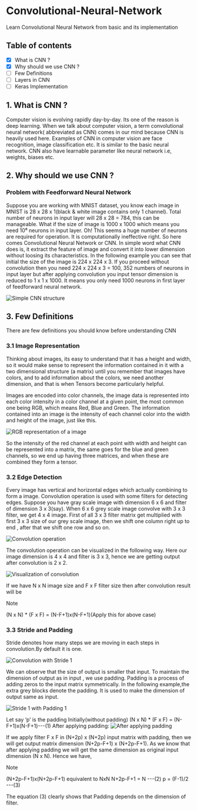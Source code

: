 # Convolutional-Neural-Network
Learn Convolutional Neural Network from basic and its implementation

## Table of contents
- [X] What is CNN ?
- [X] Why should we use CNN ?
- [ ] Few Definitions
- [ ] Layers in CNN
- [ ] Keras Implementation

## 1. What is CNN ?
Computer vision is evolving rapidly day-by-day. Its one of the reason is deep learning. When we talk about computer vision, a term convolutional neural network( abbreviated as CNN) comes in our mind because CNN is heavily used here. Examples of CNN in computer vision are face recognition, image classification etc. It is similar to the basic neural network. CNN also have learnable parameter like neural network i.e, weights, biases etc.

## 2. Why should we use CNN ?
### Problem with Feedforward Neural Network
Suppose you are working with MNIST dataset, you know each image in MNIST is 28 x 28 x 1(black & white image contains only 1 channel). Total number of neurons in input layer will 28 x 28 = 784, this can be manageable. What if the size of image is 1000 x 1000 which means you need 10⁶ neurons in input layer. Oh! This seems a huge number of neurons are required for operation. It is computationally ineffective right. So here comes Convolutional Neural Network or CNN. In simple word what CNN does is, it extract the feature of image and convert it into lower dimension without loosing its characteristics. In the following example you can see that initial the size of the image is 224 x 224 x 3. If you proceed without convolution then you need 224 x 224 x 3 = 100, 352 numbers of neurons in input layer but after applying convolution you input tensor dimension is reduced to 1 x 1 x 1000. It means you only need 1000 neurons in first layer of feedforward neural network.

<picture>
  <source media="(prefers-color-scheme: dark)" srcset="https://miro.medium.com/v2/resize:fit:720/format:webp/1*V6hPq-srR86AIWYrgFYLfA.png">
  <source media="(prefers-color-scheme: light)" srcset="https://miro.medium.com/v2/resize:fit:720/format:webp/1*V6hPq-srR86AIWYrgFYLfA.png">
  <img alt="Simple CNN structure" src="https://miro.medium.com/v2/resize:fit:720/format:webp/1*V6hPq-srR86AIWYrgFYLfA.png">
</picture>

## 3. Few Definitions
There are few definitions you should know before understanding CNN
### 3.1 Image Representation
Thinking about images, its easy to understand that it has a height and width, so it would make sense to represent the information contained in it with a two dimensional structure (a matrix) until you remember that images have colors, and to add information about the colors, we need another dimension, and that is when Tensors become particularly helpful.

Images are encoded into color channels, the image data is represented into each color intensity in a color channel at a given point, the most common one being RGB, which means Red, Blue and Green. The information contained into an image is the intensity of each channel color into the width and height of the image, just like this.

<picture>
  <source media="(prefers-color-scheme: dark)" srcset="https://miro.medium.com/v2/resize:fit:720/format:webp/1*125JKUHmij9bzKcREpq9ew.png">
  <source media="(prefers-color-scheme: light)" srcset="https://miro.medium.com/v2/resize:fit:720/format:webp/1*125JKUHmij9bzKcREpq9ew.png">
  <img alt="RGB representation of a image" src="https://miro.medium.com/v2/resize:fit:720/format:webp/1*125JKUHmij9bzKcREpq9ew.png">
</picture>

So the intensity of the red channel at each point with width and height can be represented into a matrix, the same goes for the blue and green channels, so we end up having three matrices, and when these are combined they form a tensor.

### 3.2 Edge Detection
Every image has vertical and horizontal edges which actually combining to form a image. Convolution operation is used with some filters for detecting edges. Suppose you have gray scale image with dimension 6 x 6 and filter of dimension 3 x 3(say). When 6 x 6 grey scale image convolve with 3 x 3 filter, we get 4 x 4 image. First of all 3 x 3 filter matrix get multiplied with first 3 x 3 size of our grey scale image, then we shift one column right up to end , after that we shift one row and so on.

<picture>
  <source media="(prefers-color-scheme: dark)" srcset="https://miro.medium.com/v2/resize:fit:720/format:webp/1*Ekm4QJ1rHE-bJbQllBWLPA.png">
  <source media="(prefers-color-scheme: light)" srcset="https://miro.medium.com/v2/resize:fit:720/format:webp/1*Ekm4QJ1rHE-bJbQllBWLPA.png">
  <img alt="Convolution operation" src="https://miro.medium.com/v2/resize:fit:720/format:webp/1*Ekm4QJ1rHE-bJbQllBWLPA.png">
</picture>

The convolution operation can be visualized in the following way. Here our image dimension is 4 x 4 and filter is 3 x 3, hence we are getting output after convolution is 2 x 2.

<picture>
  <source media="(prefers-color-scheme: dark)" srcset="https://miro.medium.com/v2/resize:fit:488/format:webp/1*4h_J0Zpx93_sFHKxWUoHAw.gif">
  <source media="(prefers-color-scheme: light)" srcset="https://miro.medium.com/v2/resize:fit:488/format:webp/1*4h_J0Zpx93_sFHKxWUoHAw.gif">
  <img alt="Visualization of convolution" src="https://miro.medium.com/v2/resize:fit:488/format:webp/1*4h_J0Zpx93_sFHKxWUoHAw.gif">
</picture>

If we have N x N image size and F x F filter size then after convolution result will be

> [!NOTE]
> (N x N) * (F x F) = (N-F+1)x(N-F+1)(Apply this for above case)

### 3.3 Stride and Padding
Stride denotes how many steps we are moving in each steps in convolution.By default it is one.

<picture>
  <source media="(prefers-color-scheme: dark)" srcset="https://miro.medium.com/v2/resize:fit:720/format:webp/1*g0OmDI1w9KqN7Rpw6Qo8Xg@2x.gif">
  <source media="(prefers-color-scheme: light)" srcset="https://miro.medium.com/v2/resize:fit:720/format:webp/1*g0OmDI1w9KqN7Rpw6Qo8Xg@2x.gif">
  <img alt="Convolution with Stride 1" src="https://miro.medium.com/v2/resize:fit:720/format:webp/1*g0OmDI1w9KqN7Rpw6Qo8Xg@2x.gif">
</picture>

We can observe that the size of output is smaller that input. To maintain the dimension of output as in input , we use padding. Padding is a process of adding zeros to the input matrix symmetrically. In the following example,the extra grey blocks denote the padding. It is used to make the dimension of output same as input.

<picture>
  <source media="(prefers-color-scheme: dark)" srcset="https://miro.medium.com/v2/resize:fit:720/format:webp/1*17TNPi4m0pBqOCGrXzU27w.gif">
  <source media="(prefers-color-scheme: light)" srcset="https://miro.medium.com/v2/resize:fit:720/format:webp/1*17TNPi4m0pBqOCGrXzU27w.gif">
  <img alt="Stride 1 with Padding 1" src="https://miro.medium.com/v2/resize:fit:720/format:webp/1*17TNPi4m0pBqOCGrXzU27w.gif">
</picture>

Let say ‘p’ is the padding
Initially(without padding)
(N x N) * (F x F) = (N-F+1)x(N-F+1)---(1)
After applying padding:
<picture>
  <source media="(prefers-color-scheme: dark)" srcset="https://miro.medium.com/v2/resize:fit:640/format:webp/1*8VwvmOay_k_0MLTrwqQtEg.png">
  <source media="(prefers-color-scheme: light)" srcset="https://miro.medium.com/v2/resize:fit:640/format:webp/1*8VwvmOay_k_0MLTrwqQtEg.png">
  <img alt="After applying padding" src="https://miro.medium.com/v2/resize:fit:640/format:webp/1*8VwvmOay_k_0MLTrwqQtEg.png">
</picture>

If we apply filter F x F in (N+2p) x (N+2p) input matrix with padding, then we will get output matrix dimension (N+2p-F+1) x (N+2p-F+1). As we know that after applying padding we will get the same dimension as original input dimension (N x N). Hence we have,
> [!NOTE]
> (N+2p-F+1)x(N+2p-F+1) equivalent to NxN
> N+2p-F+1 = N ---(2)
> p = (F-1)/2 ---(3)


The equation (3) <span bgcolor="yellow">clearly shows that Padding depends on</span> the dimension of filter.

















